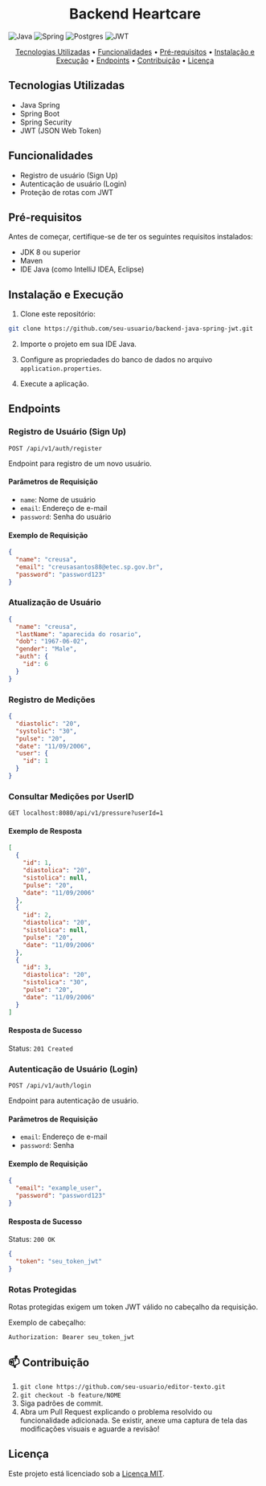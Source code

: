 <h1 align="center">Backend Heartcare</h1>

![Java](https://img.shields.io/badge/java-%23ED8B00.svg?style=for-the-badge&logo=openjdk&logoColor=white)
![Spring](https://img.shields.io/badge/spring-%236DB33F.svg?style=for-the-badge&logo=spring&logoColor=white)
![Postgres](https://img.shields.io/badge/postgres-%23316192.svg?style=for-the-badge&logo=postgresql&logoColor=white)
![JWT](https://img.shields.io/badge/JWT-black?style=for-the-badge&logo=JSON%20web%20tokens)

<p align="center">
 <a href="#tech-stack">Tecnologias Utilizadas</a> • 
 <a href="#features">Funcionalidades</a> • 
 <a href="#prerequisites">Pré-requisitos</a> • 
 <a href="#installation-and-execution">Instalação e Execução</a> •
 <a href="#endpoints">Endpoints</a> •
 <a href="#contribution">Contribuição</a> •
 <a href="#license">Licença</a>
</p>

## <a name="tech-stack"></a>Tecnologias Utilizadas

- Java Spring
- Spring Boot
- Spring Security
- JWT (JSON Web Token)

## <a name="features"></a>Funcionalidades

- Registro de usuário (Sign Up)
- Autenticação de usuário (Login)
- Proteção de rotas com JWT

## <a name="prerequisites"></a>Pré-requisitos

Antes de começar, certifique-se de ter os seguintes requisitos instalados:

- JDK 8 ou superior
- Maven
- IDE Java (como IntelliJ IDEA, Eclipse)

## <a name="installation-and-execution"></a>Instalação e Execução

1. Clone este repositório:

```bash
git clone https://github.com/seu-usuario/backend-java-spring-jwt.git
```

2. Importe o projeto em sua IDE Java.

3. Configure as propriedades do banco de dados no arquivo `application.properties`.

4. Execute a aplicação.

## <a name="endpoints"></a>Endpoints

### Registro de Usuário (Sign Up)

```
POST /api/v1/auth/register
```

Endpoint para registro de um novo usuário.

#### Parâmetros de Requisição

- `name`: Nome de usuário
- `email`: Endereço de e-mail
- `password`: Senha do usuário

#### Exemplo de Requisição

```json
{
  "name": "creusa",
  "email": "creusasantos88@etec.sp.gov.br",
  "password": "password123"
}
```

### Atualização de Usuário

```json
{
  "name": "creusa",
  "lastName": "aparecida do rosario",
  "dob": "1967-06-02",
  "gender": "Male",
  "auth": {
    "id": 6
  }
}
```

### Registro de Medições

```json
{
  "diastolic": "20",
  "systolic": "30",
  "pulse": "20",
  "date": "11/09/2006",
  "user": {
    "id": 1
  }
}
```

### Consultar Medições por UserID

```
GET localhost:8080/api/v1/pressure?userId=1
```

#### Exemplo de Resposta

```json
[
  {
    "id": 1,
    "diastolica": "20",
    "sistolica": null,
    "pulse": "20",
    "date": "11/09/2006"
  },
  {
    "id": 2,
    "diastolica": "20",
    "sistolica": null,
    "pulse": "20",
    "date": "11/09/2006"
  },
  {
    "id": 3,
    "diastolica": "20",
    "sistolica": "30",
    "pulse": "20",
    "date": "11/09/2006"
  }
]
```

#### Resposta de Sucesso

Status: `201 Created`

### Autenticação de Usuário (Login)

```
POST /api/v1/auth/login
```

Endpoint para autenticação de usuário.

#### Parâmetros de Requisição

- `email`: Endereço de e-mail
- `password`: Senha

#### Exemplo de Requisição

```json
{
  "email": "example_user",
  "password": "password123"
}
```

#### Resposta de Sucesso

Status: `200 OK`

```json
{
  "token": "seu_token_jwt"
}
```

### Rotas Protegidas

Rotas protegidas exigem um token JWT válido no cabeçalho da requisição.

Exemplo de cabeçalho:

```
Authorization: Bearer seu_token_jwt
```

<h2 id="contribution">📫 Contribuição</h2>

1. `git clone https://github.com/seu-usuario/editor-texto.git`
2. `git checkout -b feature/NOME`
3. Siga padrões de commit.
4. Abra um Pull Request explicando o problema resolvido ou funcionalidade adicionada. Se existir, anexe uma captura de tela das modificações visuais e aguarde a revisão!

## <a name="license"></a>Licença

Este projeto está licenciado sob a [Licença MIT](LICENSE).